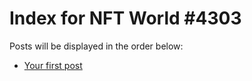 # Index for NFT World #4303
Posts will be displayed in the order below:

- [Your first post](./001-first.md)

